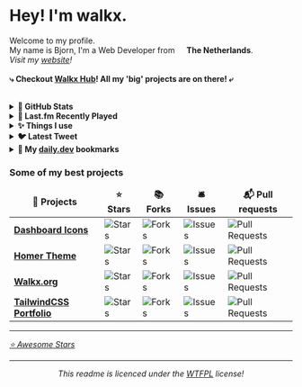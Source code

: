 <h1>Hey! I'm walkx.</h1>

<p>Welcome to my profile.<br>
My name is Bjorn, I'm a Web Developer from <img src="https://github.com/WalkxCode/WalkxCode/blob/master/img/flag.png" width="13px"> <b>The Netherlands</b>.<br>
<i>Visit my <a target="_blank" href="https://walkx.org">website</a>!</i>
<br><br>
<b>⤷ Checkout <a href="https://github.com/walkxhub">Walkx Hub</a>! All my 'big' projects are on there! ⤶</b>
<br><br>

<details>
<summary><b>💖 GitHub Stats</b></summary>
<img alt="Profile Views" src="https://komarev.com/ghpvc/?username=walkxcode &style=flat-square&color=D0B83A" />

![Metrics](https://github.com/WalkxCode/WalkxCode/blob/master/github-metrics.svg)
</details>

<details>
<summary><b>🎵 Last.fm Recently Played</b></summary>

[![My Last.fm](https://lastfm-recently-played.vercel.app/api?user=WalkxNL&loved=true)](https://www.last.fm/user/WalkxNL)

</details>

<details>
<summary><b>✨&nbsp;Things I use</b></summary>
<p>
    <!-- Languages -->
    <img alt="HTML5" src="https://img.shields.io/badge/-HTML5-E34F26?style=flat-square&logo=HTML5&logoColor=white" />
    <img alt="CSS3" src="https://img.shields.io/badge/-CSS3-1572B6?style=flat-square&logo=CSS3&logoColor=white" />
    <img alt="Sass" src="https://img.shields.io/badge/-Sass-CC6699?style=flat-square&logo=Sass&logoColor=white" />
    <img alt="Tailwind CSS" src="https://img.shields.io/badge/-Tailwind_CSS-3776AB?style=flat-square&logo=TailwindCSS&logoColor=white" />
    <img alt="JavaScript" src="https://img.shields.io/badge/-JavaScript-F7DF1E?style=flat-square&logo=JavaScript&logoColor=black" />
    <img alt="TypeScript" src="https://img.shields.io/badge/-TypeScript-3178C6?style=flat-square&logo=TypeScript&logoColor=white" />
    <img alt="Node.JS" src="https://img.shields.io/badge/-Node.JS-339933?style=flat-square&logo=Node.JS&logoColor=white" />
    <img alt="React" src="https://img.shields.io/badge/-React-61DAFB?style=flat-square&logo=React&logoColor=white" />
    <img alt="Python" src="https://img.shields.io/badge/-Python-3776AB?style=flat-square&logo=Python&logoColor=greenyellow" />
    <!-- Tools -->
    <br>
    <img alt="Visual Studio Code Insiders" src="https://img.shields.io/badge/-Visual_Studio_Code_Insiders-1b2537?style=flat-square&logo=VisualStudioCode&logoColor=lightgreen" />
    <img alt="Visual Studio Code" src="https://img.shields.io/badge/-Visual_Studio_Code-3776AB?style=flat-square&logo=VisualStudioCode&logoColor=white" />
    <img alt="Prettier" src="https://img.shields.io/badge/-Prettier-F7B93E?style=flat-square&logo=Prettier&logoColor=black" />
    <img alt="Windows Terminal" src="https://img.shields.io/badge/-Windows_Terminal-61DAFB?style=flat-square&logo=Windows-Terminal&logoColor=black" />
    <!-- Code Storage -->
    <br>
    <img alt="Git" src="https://img.shields.io/badge/-Git-F05032?style=flat-square&logo=Git&logoColor=white" />
    <img alt="GitHub" src="https://img.shields.io/badge/-GitHub-181717?style=flat-square&logo=GitHub&logoColor=white" />
</details>

<details>
<summary><b>🐦 Latest Tweet</b></summary>

[![github-readme-twitter](https://github-readme-twitter.gazf.vercel.app/api?id=walkxtweet)](https://twitter.com/walkxtweet)

</details>

<details>
<summary><b>📂 My <a href="https://api.daily.dev/get?r=Walkx">daily.dev</a> bookmarks</b></summary>


<!-- daily.dev BOOKMARKS:START -->
- [Git Cheat Sheet 📄 &lpar;50 commands + Free PDF and poster&rpar;](https://app.daily.dev/posts/dP7qawzrP?utm_source=rss&utm_medium=bookmarks&utm_campaign=tbDjf19b3neY37I2xin21)
- [Beautify your GitHub repo](https://app.daily.dev/posts/NwmMSR9vq?utm_source=rss&utm_medium=bookmarks&utm_campaign=tbDjf19b3neY37I2xin21)
<!-- daily.dev BOOKMARKS:END -->


</details>

<h3>Some of my best projects</h3>
<table>
  <thead align="center">
    <tr border: none;>
      <td><b>🎁 Projects</b></td>
      <td><b>⭐ Stars</b></td>
      <td><b>📚 Forks</b></td>
      <td><b>🛎 Issues</b></td>
      <td><b>📬 Pull requests</b></td>
    </tr>
  </thead>
  <tbody>
    <tr>
      <td><a href="https://github.com/walkxhub/dashboard-icons"><b>Dashboard Icons</b></a></td>
      <td><img alt="Stars" src="https://img.shields.io/github/stars/walkxhub/dashboard-icons?style=flat-square&labelColor=343b41"/></td>
      <td><img alt="Forks" src="https://img.shields.io/github/forks/walkxhub/dashboard-icons?style=flat-square&labelColor=343b41"/></td>
      <td><img alt="Issues" src="https://img.shields.io/github/issues/walkxhub/dashboard-icons?style=flat-square&labelColor=343b41"/></td>
      <td><img alt="Pull Requests" src="https://img.shields.io/github/issues-pr/walkxhub/dashboard-icons?style=flat-square&labelColor=343b41"/></td>
    </tr>
	  <tr>
      <td><a href="https://github.com/walkxhub/homer-theme"><b>Homer Theme</b></a></td>
      <td><img alt="Stars" src="https://img.shields.io/github/stars/walkxhub/homer-theme?style=flat-square&labelColor=343b41"/></td>
      <td><img alt="Forks" src="https://img.shields.io/github/forks/walkxhub/homer-theme?style=flat-square&labelColor=343b41"/></td>
      <td><img alt="Issues" src="https://img.shields.io/github/issues/walkxhub/homer-theme?style=flat-square&labelColor=343b41"/></td>
      <td><img alt="Pull Requests" src="https://img.shields.io/github/issues-pr/walkxhub/homer-theme?style=flat-square&labelColor=343b41"/></td>
    </tr>
    <tr>
      <td><a href="https://github.com/walkxhub/walkx.org"><b>Walkx.org</b></a></td>
      <td><img alt="Stars" src="https://img.shields.io/github/stars/walkxhub/walkx.org?style=flat-square&labelColor=343b41"/></td>
      <td><img alt="Forks" src="https://img.shields.io/github/forks/walkxhub/walkx.org?style=flat-square&labelColor=343b41"/></td>
      <td><img alt="Issues" src="https://img.shields.io/github/issues/walkxhub/walkx.org?style=flat-square&labelColor=343b41"/></td>
      <td><img alt="Pull Requests" src="https://img.shields.io/github/issues-pr/walkxhub/walkx.org?style=flat-square&labelColor=343b41"/></td>
    </tr>
    <tr>
      <td><a href="https://github.com/walkxhub/TailwindCSS-Portfolio"><b>TailwindCSS Portfolio</b></a></td>
      <td><img alt="Stars" src="https://img.shields.io/github/stars/walkxhub/TailwindCSS-Portfolio?style=flat-square&labelColor=343b41"/></td>
      <td><img alt="Forks" src="https://img.shields.io/github/forks/walkxhub/TailwindCSS-Portfolio?style=flat-square&labelColor=343b41"/></td>
      <td><img alt="Issues" src="https://img.shields.io/github/issues/walkxhub/TailwindCSS-Portfolio?style=flat-square&labelColor=343b41"/></td>
      <td><img alt="Pull Requests" src="https://img.shields.io/github/issues-pr/walkxhub/TailwindCSS-Portfolio?style=flat-square&labelColor=343b41"/></td>
    </tr>
  </tbody>
</table>

---
<i><a href="https://github.com/walkxcode/stars">⭐ Awesome Stars</a></i>

---
<p align="center">
  <i>This readme is licenced under the <a href="">WTFPL</a> license!
</p>
